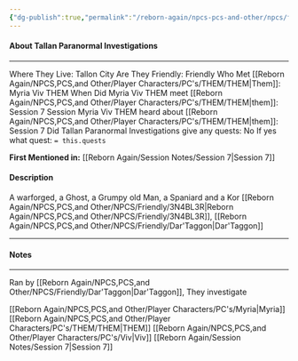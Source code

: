 ```yaml
---
{"dg-publish":true,"permalink":"/reborn-again/npcs-pcs-and-other/npcs/friendly/tallan-paranormal-investigations/"}
---
```



#### About Tallan Paranormal Investigations
---
Where They Live: Tallon City 
Are They Friendly: Friendly 
Who Met [[Reborn Again/NPCS,PCS,and Other/Player Characters/PC's/THEM/THEM\|Them]]: Myria Viv THEM
When Did Myria Viv THEM meet [[Reborn Again/NPCS,PCS,and Other/Player Characters/PC's/THEM/THEM\|them]]: Session 7
Session Myria Viv THEM heard about [[Reborn Again/NPCS,PCS,and Other/Player Characters/PC's/THEM/THEM\|them]]: Session 7
Did Tallan Paranormal Investigations give any quests: No
	If yes what quest: `= this.quests`


**First Mentioned in:** [[Reborn Again/Session Notes/Session 7\|Session 7]]
#### Description
A warforged, a Ghost, a Grumpy old Man, a Spaniard and a Kor
[[Reborn Again/NPCS,PCS,and Other/NPCS/Friendly/3N4BL3R\|Reborn Again/NPCS,PCS,and Other/NPCS/Friendly/3N4BL3R]], [[Reborn Again/NPCS,PCS,and Other/NPCS/Friendly/Dar'Taggon\|Dar'Taggon]]

---

#### Notes
---
Ran by [[Reborn Again/NPCS,PCS,and Other/NPCS/Friendly/Dar'Taggon\|Dar'Taggon]], They investigate

[[Reborn Again/NPCS,PCS,and Other/Player Characters/PC's/Myria\|Myria]]
[[Reborn Again/NPCS,PCS,and Other/Player Characters/PC's/THEM/THEM\|THEM]]
[[Reborn Again/NPCS,PCS,and Other/Player Characters/PC's/Viv\|Viv]]
[[Reborn Again/Session Notes/Session 7\|Session 7]]
